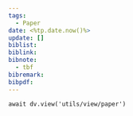 ```yaml
---
tags:
  - Paper
date: <%tp.date.now()%>
update: []
biblist: 
biblink: 
bibnote:
  - tbf
bibremark: 
bibpdf:
---
```


```dataviewjs
await dv.view('utils/view/paper')
```